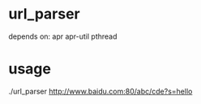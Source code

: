 url_parser
===========
depends on:
apr apr-util pthread

usage
=====
./url_parser http://www.baidu.com:80/abc/cde?s=hello
